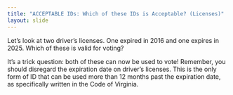 ```yaml
---
title: "ACCEPTABLE IDs: Which of these IDs is Acceptable? (Licenses)"
layout: slide
---
```


Let’s look at two driver’s licenses. One expired in 2016 and one expires in 2025. Which of these is valid for voting?

It’s a trick question: both of these can now be used to vote! Remember, you should disregard the expiration date on driver’s licenses. This is the only form of ID that can be used more than 12 months past the expiration date, as specifically written in the Code of Virginia.

